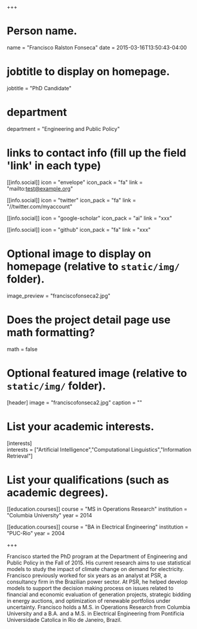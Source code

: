 +++
# Person name.
name = "Francisco Ralston Fonseca"
date = 2015-03-16T13:50:43-04:00


# jobtitle to display on homepage.
jobtitle = "PhD Candidate"

# department
department = "Engineering and Public Policy"

# links to contact info (fill up the field 'link' in each type)
[[info.social]]
  icon = "envelope"
  icon_pack = "fa"
  link = "mailto:test@example.org"
 
[[info.social]]
  icon = "twitter"
  icon_pack = "fa"
  link = "//twitter.com/myaccount"
 
[[info.social]]
  icon = "google-scholar"
  icon_pack = "ai"
  link = "xxx"
 
[[info.social]]
  icon = "github"
  icon_pack = "fa"
  link = "xxx"

# Optional image to display on homepage (relative to `static/img/` folder).
image_preview = "franciscofonseca2.jpg"

# Does the project detail page use math formatting?
math = false

# Optional featured image (relative to `static/img/` folder).
[header]
image = "franciscofonseca2.jpg"
caption = ""

# List your academic interests.
[interests]  
  interests = ["Artificial Intelligence","Computational Linguistics","Information Retrieval"]

# List your qualifications (such as academic degrees).
[[education.courses]]
  course = "MS in Operations Research"
  institution = "Columbia University"
  year = 2014

[[education.courses]]
  course = "BA in Electrical Engineering"
  institution = "PUC-Rio"
  year = 2004

+++

Francisco started the PhD program at the Department of Engineering and Public Policy in the Fall of 2015. His current research aims to use statistical models to study the impact of climate change on demand for electricity. Francisco previously worked for six years as an analyst at PSR, a consultancy firm in the Brazilian power sector. At PSR, he helped develop models to support the decision making process on issues related to financial and economic evaluation of generation projects, strategic bidding in energy auctions, and optimization of renewable portfolios under uncertainty. Francisco holds a M.S. in Operations Research from Columbia University and a B.A. and a M.S. in Electrical Engineering from Pontificia Universidade Catolica in Rio de Janeiro, Brazil.
